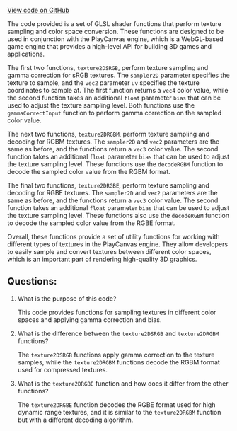 [View code on GitHub](https://github.com/playcanvas/engine/src/scene/shader-lib/chunks/standard/frag/textureSample.js)

The code provided is a set of GLSL shader functions that perform texture sampling and color space conversion. These functions are designed to be used in conjunction with the PlayCanvas engine, which is a WebGL-based game engine that provides a high-level API for building 3D games and applications.

The first two functions, `texture2DSRGB`, perform texture sampling and gamma correction for sRGB textures. The `sampler2D` parameter specifies the texture to sample, and the `vec2` parameter `uv` specifies the texture coordinates to sample at. The first function returns a `vec4` color value, while the second function takes an additional `float` parameter `bias` that can be used to adjust the texture sampling level. Both functions use the `gammaCorrectInput` function to perform gamma correction on the sampled color value.

The next two functions, `texture2DRGBM`, perform texture sampling and decoding for RGBM textures. The `sampler2D` and `vec2` parameters are the same as before, and the functions return a `vec3` color value. The second function takes an additional `float` parameter `bias` that can be used to adjust the texture sampling level. These functions use the `decodeRGBM` function to decode the sampled color value from the RGBM format.

The final two functions, `texture2DRGBE`, perform texture sampling and decoding for RGBE textures. The `sampler2D` and `vec2` parameters are the same as before, and the functions return a `vec3` color value. The second function takes an additional `float` parameter `bias` that can be used to adjust the texture sampling level. These functions also use the `decodeRGBM` function to decode the sampled color value from the RGBE format.

Overall, these functions provide a set of utility functions for working with different types of textures in the PlayCanvas engine. They allow developers to easily sample and convert textures between different color spaces, which is an important part of rendering high-quality 3D graphics.
## Questions: 
 1. What is the purpose of this code?
    
    This code provides functions for sampling textures in different color spaces and applying gamma correction and bias.

2. What is the difference between the `texture2DSRGB` and `texture2DRGBM` functions?
    
    The `texture2DSRGB` functions apply gamma correction to the texture samples, while the `texture2DRGBM` functions decode the RGBM format used for compressed textures.

3. What is the `texture2DRGBE` function and how does it differ from the other functions?
    
    The `texture2DRGBE` function decodes the RGBE format used for high dynamic range textures, and it is similar to the `texture2DRGBM` function but with a different decoding algorithm.